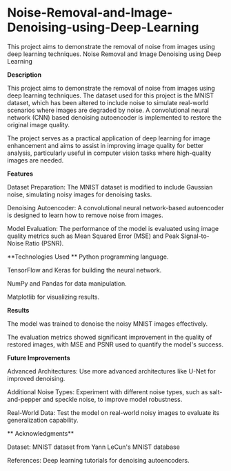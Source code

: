 # Noise-Removal-and-Image-Denoising-using-Deep-Learning
This project aims to demonstrate the removal of noise from images using deep learning techniques. 
Noise Removal and Image Denoising using Deep Learning

**Description**

This project aims to demonstrate the removal of noise from images using deep learning techniques. The dataset used for this project is the MNIST dataset, which has been altered to include noise to simulate real-world scenarios where images are degraded by noise. A convolutional neural network (CNN) based denoising autoencoder is implemented to restore the original image quality.

The project serves as a practical application of deep learning for image enhancement and aims to assist in improving image quality for better analysis, particularly useful in computer vision tasks where high-quality images are needed.

**Features**

Dataset Preparation: The MNIST dataset is modified to include Gaussian noise, simulating noisy images for denoising tasks.

Denoising Autoencoder: A convolutional neural network-based autoencoder is designed to learn how to remove noise from images.

Model Evaluation: The performance of the model is evaluated using image quality metrics such as Mean Squared Error (MSE) and Peak Signal-to-Noise Ratio (PSNR).

**Technologies Used
**
Python programming language.

TensorFlow and Keras for building the neural network.

NumPy and Pandas for data manipulation.

Matplotlib for visualizing results.

**Results**

The model was trained to denoise the noisy MNIST images effectively.

The evaluation metrics showed significant improvement in the quality of restored images, with MSE and PSNR used to quantify the model's success.

**Future Improvements**

Advanced Architectures: Use more advanced architectures like U-Net for improved denoising.

Additional Noise Types: Experiment with different noise types, such as salt-and-pepper and speckle noise, to improve model robustness.

Real-World Data: Test the model on real-world noisy images to evaluate its generalization capability.

**
Acknowledgments**

Dataset: MNIST dataset from Yann LeCun's MNIST database

References: Deep learning tutorials for denoising autoencoders.
